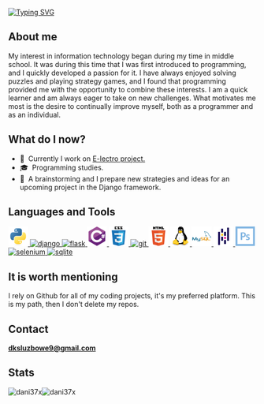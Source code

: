 [![Typing SVG](https://readme-typing-svg.demolab.com?font=Fira+Code&size=25&pause=500&width=440&lines=Welcome+to+my+github!;I+am+Daniel;A+passionate+Python+Developer)](https://git.io/typing-svg)

## About me

My interest in information technology began during my time in middle school. It was during this time that I was first introduced to programming, and I quickly developed a passion for it. I have always enjoyed solving puzzles and playing strategy games, and I found that programming provided me with the opportunity to combine these interests. I am a quick learner and am always eager to take on new challenges. What motivates me most is the desire to continually improve myself, both as a programmer and as an individual.


## What do I now?
- 👷&nbsp;  Currently I work on <a href="https://github.com/dani37x/E-lectro"> E-lectro project. </a>
- 🎓&nbsp;  Programming studies.
- 👀&nbsp;  A brainstorming and I prepare new strategies and ideas for an upcoming project in the Django framework.

## Languages and Tools
<p align="left"> <a href="https://www.w3schools.com/cpp/" target="_blank" rel="noreferrer"> <a href="https://www.python.org" target="_blank" rel="noreferrer"> <img src="https://raw.githubusercontent.com/devicons/devicon/master/icons/python/python-original.svg" alt="python" width="40" height="40"/> </a><a href="https://www.djangoproject.com/" target="_blank" rel="noreferrer"> <img src="https://cdn.worldvectorlogo.com/logos/django.svg" alt="django" width="40" height="40"/> </a> <a href="https://flask.palletsprojects.com/" target="_blank" rel="noreferrer"> <img src="https://www.vectorlogo.zone/logos/pocoo_flask/pocoo_flask-icon.svg" alt="flask" width="40" height="40"/> <a href="https://www.w3schools.com/cs/" target="_blank" rel="noreferrer"> <img src="https://raw.githubusercontent.com/devicons/devicon/master/icons/csharp/csharp-original.svg" alt="csharp" width="40" height="40"/> </a> <a href="https://www.w3schools.com/css/" target="_blank" rel="noreferrer"> <img src="https://raw.githubusercontent.com/devicons/devicon/master/icons/css3/css3-original-wordmark.svg" alt="css3" width="40" height="40"/> </a>  <a href="https://git-scm.com/" target="_blank" rel="noreferrer"> <img src="https://www.vectorlogo.zone/logos/git-scm/git-scm-icon.svg" alt="git" width="40" height="40"/> </a> <a href="https://www.w3.org/html/" target="_blank" rel="noreferrer"> <img src="https://raw.githubusercontent.com/devicons/devicon/master/icons/html5/html5-original-wordmark.svg" alt="html5" width="40" height="40"/> </a> <a href="https://www.linux.org/" target="_blank" rel="noreferrer"> <img src="https://raw.githubusercontent.com/devicons/devicon/master/icons/linux/linux-original.svg" alt="linux" width="40" height="40"/> </a> <a href="https://www.mysql.com/" target="_blank" rel="noreferrer"> <img src="https://raw.githubusercontent.com/devicons/devicon/master/icons/mysql/mysql-original-wordmark.svg" alt="mysql" width="40" height="40"/> </a> <a href="https://pandas.pydata.org/" target="_blank" rel="noreferrer"> <img src="https://raw.githubusercontent.com/devicons/devicon/2ae2a900d2f041da66e950e4d48052658d850630/icons/pandas/pandas-original.svg" alt="pandas" width="40" height="40"/> </a> <a href="https://www.photoshop.com/en" target="_blank" rel="noreferrer"> <img src="https://raw.githubusercontent.com/devicons/devicon/master/icons/photoshop/photoshop-line.svg" alt="photoshop" width="40" height="40"/> </a>  <a href="https://www.selenium.dev" target="_blank" rel="noreferrer"> <img src="https://raw.githubusercontent.com/detain/svg-logos/780f25886640cef088af994181646db2f6b1a3f8/svg/selenium-logo.svg" alt="selenium" width="40" height="40"/> </a> <a href="https://www.sqlite.org/" target="_blank" rel="noreferrer"> <img src="https://www.vectorlogo.zone/logos/sqlite/sqlite-icon.svg" alt="sqlite" width="40" height="40"/> </a> </p>

## It is worth mentioning
I rely on Github for all of my coding projects, it's my preferred platform. This is my path, then I don't delete my repos.


## Contact
**dksluzbowe9@gmail.com**

## Stats
<p><img align="left" src="https://github-readme-stats-git-masterrstaa-rickstaa.vercel.app/api?username=dani37x&show_icons=true&theme=algolia" alt="dani37x" />
<p align="left"> <img src="https://komarev.com/ghpvc/?username=dani37x&label=Profile%20views&color=0e75b6&style=flat" alt="dani37x" /> </p>
